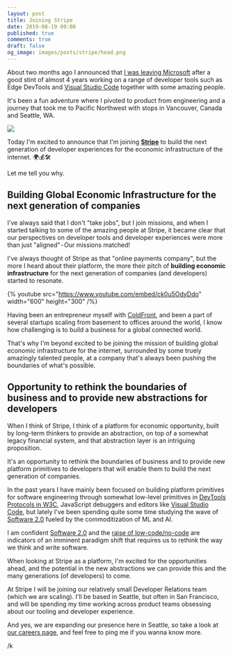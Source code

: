 ```yaml
---
layout: post
title: Joining Stripe
date: 2019-08-19 09:00
published: true
comments: true
draft: false
og_image: images/posts/stripe/head.png
---
```


About two months ago I announced that [I was leaving Microsoft](https://mobile.twitter.com/auchenberg/status/1144275090357407744) after a good stint of almost 4 years working on a range of developer tools such as Edge DevTools and [Visual Studio Code](Studio) together with some amazing people.

It's been a fun adventure where I pivoted to product from engineering and a journey that took me to Pacific Northwest with stops in Vancouver, Canada and Seattle, WA.

![](/images/posts/stripe/head.png)

Today I'm excited to announce that I'm joining [**Stripe**](https://stripe.com/) to build the next generation of developer experiences for the economic infrastructure of the internet. 🌍💰🛠

Let me tell you why.

## Building Global Economic Infrastructure for the next generation of companies

I've always said that I don't "take jobs", but I join missions, and when I started talking to some of the amazing people at Stripe, it became clear that our perspectives on developer tools and developer experiences were more than just "aligned" - Our missions matched!

I've always thought of Stripe as that "online payments company", but the more I heard about their platform, the more their pitch of **building economic infrastructure** for the next generation of companies (and developers) started to resonate.

{% youtube src="https://www.youtube.com/embed/ck0u5OdyDdo" width="600" height="300" /%}

Having been an entrepreneur myself with [ColdFront](https://coldfront.co/), and been a part of several startups scaling from basement to offices around the world, I know how challenging is to build a business for a global connected world.

That's why I'm beyond excited to be joining the mission of building global economic infrastructure for the internet, surrounded by some truely amazingly talented people, at a company that's always been pushing the boundaries of what's possible.

## Opportunity to rethink the boundaries of business and to provide new abstractions for developers

When I think of Stripe, I think of a platform for economic opportunity, built by long-term thinkers to provide an abstraction, on top of a somewhat legacy financial system, and that abstraction layer is an intriguing proposition.

It's an opportunity to rethink the boundaries of business and to provide new platform primitives to developers that will enable them to build the next generation of companies.

In the past years I have mainly been focused on building platform primitives for software engineering through somewhat low-level primitives in [DevTools Protocols in W3C](https://github.com/WICG/devtools-protocol), JavaScript debuggers and editors like [Visual Studio Code](https://code.visualstudio.com/), but lately I've been spending quite some time studying the wave of [Software 2.0](https://medium.com/@karpathy/software-2-0-a64152b37c35) fueled by the commoditization of ML and AI.

I am confident [Software 2.0](https://medium.com/@karpathy/software-2-0-a64152b37c35) and the [raise of low-code/no-code](https://medium.com/@rrhoover/the-rise-of-no-code-e733d7c0944d) are indicators of an imminent paradigm shift that requires us to rethink the way we think and write software.

When looking at Stripe as a platform, I'm excited for the opportunities ahead, and the potential in the new abstractions we can provide this and the many generations (of developers) to come.

At Stripe I will be joining our relatively small Developer Relations team (which we are scaling). I'll be based in Seattle, but often in San Francisco, and will be spending my time working across product teams obsessing about our tooling and developer experience.

And yes, we are expanding our presence here in Seattle, so take a look at [our careers page](https://stripe.com/jobs/search?l=seattle), and feel free to ping me if you wanna know more.

/k
